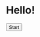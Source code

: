 <!DOCTYPE html>
<html lang="en">
<head>
  <title>Hello</title>
</head>
<body>
  <h1>Hello!</h1>
  <button>Start</button>
</body>
</html>
